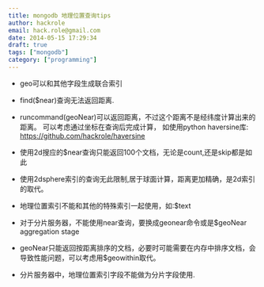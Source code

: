 ```yaml
---
title: mongodb 地理位置查询tips
author: hackrole
email: hack.role@gmail.com
date: 2014-05-15 17:29:34
draft: true
tags: ["mongodb"]
category: ["programming"]
---
```





+ geo可以和其他字段生成联合索引

+ find($near)查询无法返回距离.

+ runcommand(geoNear)可以返回距离，不过这个距离不是经纬度计算出来的距离。
   可以考虑通过坐标在查询后完成计算， 如使用python haversine库: https://github.com/hackrole/haversine

+ 使用2d搜应的$near查询只能返回100个文档，无论是count,还是skip都是如此

+ 使用2dsphere索引的查询无此限制,居于球面计算，距离更加精确，是2d索引的取代。

+ 地理位置索引不能和其他的特殊索引一起使用，如:$text

+ 对于分片服务器，不能使用near查询，要换成geonear命令或是$geoNear aggregation stage

+ geoNear只能返回按距离排序的文档，必要时可能需要在内存中排序文档，会导致性能问题，可以考虑用$geowithin取代。

+ 分片服务器中，地理位置索引字段不能做为分片字段使用.
